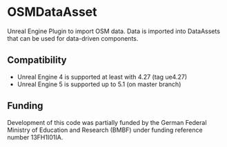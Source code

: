 # OSMDataAsset

Unreal Engine Plugin to import OSM data. Data is imported into DataAssets that can be used for data-driven components.

## Compatibility

* Unreal Engine 4 is supported at least with 4.27 (tag ue4.27)
* Unreal Engine 5 is supported up to 5.1 (on master branch)

## Funding
Development of this code was partially funded by the German Federal Ministry of Education and Research (BMBF) under funding reference number 13FH1I01IA.



